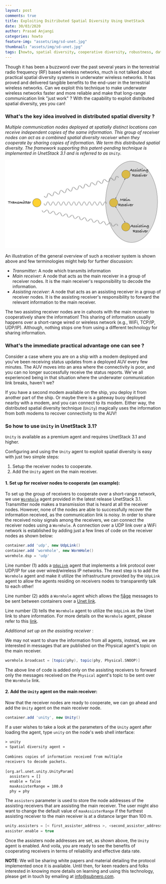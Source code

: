 ```yaml
---
layout: post
comments: true
title: Exploiting Dsitributed Spatial Diversity Using UnetStack
date: 30/03/2020
author: Prasad Anjangi
categories: howto
feature-img: "assets/img/sd-unet.jpg"
thumbnail: "assets/img/sd-unet.jpg"
tags: [howto, spatial diversity, cooperative diversity, robustness, data rate, performance boost]
---
```


Though it has been a buzzword over the past several years in the terrestrial radio frequency (RF) based wireless networks, much is not talked about practical spatial diversity systems in underwater wireless networks. It has proved and delivered tangible benefits to the end-user in the terrestrial wireless networks. Can we exploit this technique to make underwater wireless networks faster and more reliable and make that long-range communication link "just work" ? With the capability to exploit distributed spatial diversity, yes you can!

### What's the key idea involved in distributed spatial diversity ?

*Multiple communication nodes deployed at spatially distinct locations can receive independent copies of the same information. This group of receiver nodes can act as a combined spatial diversity receiver when they cooperate by sharing copies of information. We term this distributed spatial diversity. The framework supporting this patent-pending technique is implemented in UnetStack 3.1 and is referred to as `Unity`.*

![Overview](../assets/img/sd.png)

An illustration of the general overview of such a receiver system is shown above and few terminologies might help for further discussion:

- *Transmitter:* A node which transmits information
- *Main receiver:* A node that acts as the main receiver in a group of receiver nodes. It is the main receiver's responsibility to decode the information.
- *Assisting receiver:* A node that acts as an assisting receiver in a group of receiver nodes. It is the assisting receiver's responsibility to forward the relevant information to the main receiver.

The two assisting receiver nodes are in cahoots with the main receiver to cooperatively share the information! This sharing of information usually happens over a short-range wired or wireless network (e.g., WiFi, TCP/IP, UDP/IP). Although, nothing stops one from using a different technology for sharing information.

### What's the immediate practical advantage one can see ?

Consider a case where you are on a ship with a modem deployed and you've been receiving status updates from a deployed AUV every few minutes. The AUV moves into an area where the connectivity is poor, and you can no longer successfully receive the status reports. We've all experienced being in that situation where the underwater communication link breaks, haven't we?

If you have a second modem available on the ship, you deploy it from another part of the ship. Or maybe there is a gateway buoy deployed nearby with a modem, and you can connect to its modem. Either way, the distributed spatial diversity technique (`Unity`) magically uses the information from both modems to recover connectivity to the AUV!

### So how to use `Unity` in UnetStack 3.1?

`Unity` is available as a premium agent and requires UnetStack 3.1 and higher.

Configuring and using the `Unity` agent to exploit spatial diversity is easy with just two simple steps:

1. Setup the receiver nodes to cooperate.
2. Add the `Unity` agent on the main receiver.


#### 1. Set up for receiver nodes to cooperate (an example):

To set up the group of receivers to cooperate over a short-range network, we use [`Wormhole`](https://unetstack.net/handbook/unet-handbook_preface.html)  agent provided in the latest release UnetStack 3.1.  Transmitter node makes a transmission that is heard at all the receiver nodes. However, none of the nodes are able to successfully recover the information received, as the communication link is noisy.  In order to share the received noisy signals among the receivers, we can connect the receiver nodes using a `Wormhole`. A connection over a UDP link over a WiFi network is established by adding just a few lines of code on the receiver nodes as shown below:

```groovy
container.add 'udp', new UdpLink()
container.add 'wormhole', new WormHole()
wormhole.dsp = 'udp'
```
Line number (1) adds a [`UdpLink`](https://unetstack.net/handbook/unet-handbook_wired_and_over_the_air_links.html) agent that implements a link protocol over UDP/IP for use over wired/wireless IP networks. The next step is to add the `Wormhole` agent and make it utilize the infrastructure provided by the `UdpLink` agent to allow the agents residing on receivers nodes to transparently talk to each other!

Line number (2) adds a `Wormhole` agent which allows the [fjåge](https://fjage.readthedocs.io/en/latest/) messages to be sent between containers over a [Unet link](https://unetstack.net/handbook/unet-handbook_introduction.html).

Line number (3) tells the `Wormhole` agent to utilize the `UdpLink` as the Unet link to share information. For more details on the `Wormhole` agent, please refer to this [link](https://unetstack.net/handbook/unet-handbook_preface.html).

*Additional set up on the assisting receiver* :

We may not want to share the information from all agents, instead, we are interested in messages that are published on the Physical agent's topic on the main receiver.
```groovy
wormhole.broadcast = [topic(phy), topic(phy, Physical.SNOOP)]
```
The above line of code is added only on the assisting receivers to forward only the messages received on the `Physical` agent's topic to be sent over the `Wormhole` link.

#### 2. Add the `Unity` agent on the main receiver:

Now that the receiver nodes are ready to cooperate, we can go ahead and add the `Unity` agent on the main receiver node.

```groovy
container.add 'unity', new Unity()
```
If a user wishes to take a look at the parameters of the `Unity` agent after loading the agent, type `unity` on the node's web shell interface:
```
> unity
« Spatial diversity agent »

Combines copies of information received from multiple
receivers to decode packets.

[org.arl.unet.unity.UnityParam]
  assisters = []
  enable = false
  maxAssisterRange = 100.0
  phy = phy
```
The `assisters` parameter is used to store the node addresses of the assisting receivers that are assisting the main receiver. The user might also want to change the default value of `maxAssisterRange` if the furthest assisting receiver to the main receiver is at a distance larger than 100 m.

```groovy
unity.assisters = [< first_assister_address >, <second_assister_address>]
assister.enable = true
```
Once the assisters node addresses are set, as shown above, the `Unity` agent is enabled. And voila, you are ready to see the benefits of cooperating receivers in terms of reliability and effective data rate.


**NOTE**: We will be sharing white papers and material detailing the protocol implemented once it is available. Until then, for keen readers and folks interested in knowing more details on learning and using this technology, please get in touch by emailing at [info@subnero.com](https://subnero.com/contact/).
